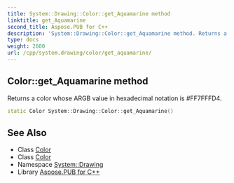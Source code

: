 ```yaml
---
title: System::Drawing::Color::get_Aquamarine method
linktitle: get_Aquamarine
second_title: Aspose.PUB for C++
description: 'System::Drawing::Color::get_Aquamarine method. Returns a color whose ARGB value in hexadecimal notation is #FF7FFFD4 in C++.'
type: docs
weight: 2600
url: /cpp/system.drawing/color/get_aquamarine/
---
```

## Color::get_Aquamarine method


Returns a color whose ARGB value in hexadecimal notation is #FF7FFFD4.

```cpp
static Color System::Drawing::Color::get_Aquamarine()
```

## See Also

* Class [Color](../)
* Class [Color](../)
* Namespace [System::Drawing](../../)
* Library [Aspose.PUB for C++](../../../)
